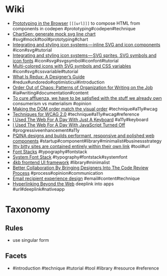# Wiki
- [Prototyping in the Browser](https://css-tricks.com/prototyping-in-the-browser/) `[[[url]]]` to compose HTML from components in codepen #prototyping#codepen#technique
- [ChartGen: generate mock svg line chart](https://chartgen.frederickallen.co/) #svg#mock#tool#prototyping#chart
- [Integrating and styling icon systems — inline SVG and icon components](https://blog.nucleoapp.com/the-guide-to-integrating-and-styling-icon-systems-inline-svg-and-icon-components-9ed234419166) #icon#svg#tutorial
- [Integrating and styling icon systems — SVG sprites, SVG symbols and icon fonts](https://blog.nucleoapp.com/the-guide-to-integrating-and-styling-icon-systems-svg-sprites-svg-symbols-and-icon-fonts-da7c424dac1b) #icon#svg#svgsymbol#iconfont#tutorial
- [Multi-colored icons with SVG symbols and CSS variables](https://medium.freecodecamp.org/lets-make-your-svg-symbol-icons-multi-colored-with-css-variables-cddd1769fca4) #icon#svg#cssvariable#tutorial
- [What Is Redux: A Designer’s Guide](https://www.smashingmagazine.com/2018/07/redux-designers-guide/) #redux#undoredo#optimisticui#introduction
- [Order Out of Chaos: Patterns of Organization for Writing on the Job](https://alistapart.com/article/order-out-of-chaos-patterns-of-organization-for-writing-on-the-job) #ia#writing#documentation#content
- [To cure affluenza, we have to be satisfied with the stuff we already own](https://www.theguardian.com/business/2017/oct/30/to-cure-affluenza-we-have-to-be-satisfied-with-the-stuff-we-already-own) consumerism vs materialism #opinion
- [Making the DOM order match the visual order](https://www.w3.org/TR/WCAG20-TECHS/C27.html) #technique#a11y#wcag
- [Techniques for WCAG 2.0](https://www.w3.org/TR/WCAG20-TECHS/) #technique#a11y#wcag#reference
- [I Used The Web For A Day With Just A Keyboard](https://www.smashingmagazine.com/2018/07/web-with-just-a-keyboard/) #a11y#keyboard
- [I Used The Web For A Day With JavaScript Turned Off](https://www.smashingmagazine.com/2018/05/using-the-web-with-javascript-turned-off/) #progressiveenhancement#a11y
- [PQINA designs and builds performant, responsive and polished web components](https://pqina.nl/) #startup#component#library#minimalist#businessstrategy
- [Itty bitty sites are contained entirely within their own link](https://itty.bitty.site/edit) #tool#url
- [Font Stacks](https://css-tricks.com/snippets/css/font-stacks/) #typography#fontstack
- [System Font Stack](https://css-tricks.com/snippets/css/system-font-stack/) #typography#fontstack#systemfont
- [4kb frontend UI framework](https://choo.io/) #library#minimalist
- [Better Collaboration By Bringing Designers Into The Code Review Process](https://www.smashingmagazine.com/2018/07/collaboration-designers-code-review-process/) #process#opinion#communication
- [Email recipient experience design](https://alistapart.com/article/your-emails-and-recipients-deserve-better-context) #email#content#technique
- [Hyperlinking Beyond the Web](https://css-tricks.com/hyperlinking-beyond-the-web/) deeplink into apps #url#deeplink#nativeapp

# Taxonomy
## Rules
- use singular form
## Facets
- #introduction #technique #tutorial #tool #library #resource #reference